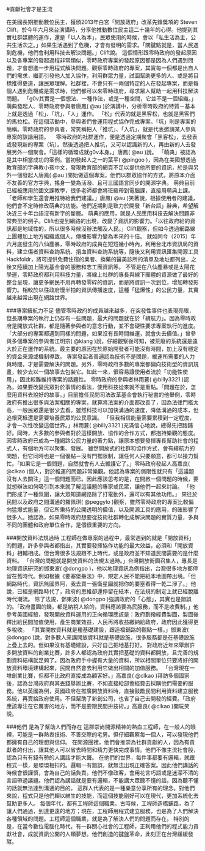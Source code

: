 #貢獻社會才是主流

 在美國長期推動數位民主，獲頒2013年白宮「開放政府」改革先鋒獎項的 Steven Clift，於今年六月來台演講時，分享他推動數位民主這二十幾年的心得。他提到其實社群媒體的運作，還是「以人為本」，民眾使用的時候，會以「私生活為主，公共生活次之。」如果生活遇到了危機，才會有發明的需求。「關鍵點就是，當人民遇到危機，他們會利用科技去解決問題。」Clift說。
 這個情形跟零時政府的發起原因以及各專案的發起過程非常類似，零時政府專案的發起原因都是因為人們遇到問題，才會想進一步用程式解決問題。觀察零時政府的專案，其實每一個都是出自人們的需求，繼而引發他人加入協作，利用群眾力量，試圖幫助更多的人、或是將目標推得更遠，讓民眾理解。社群裡，不會只有一兩個特定的人在發起專案，而是每個人遇到危機或是需求時，他們都可以來零時政府，尋求眾人幫助一起用科技解決問題。
 「g0v其實是一個想法、一種作法，或是一種空間，它並不是一個組織。」萌典發起人、零時政府參與者唐鳳( @au )於演講中，分析零時政府的特質－基本上就是透過「松」、「坑」、「人」運作。
 「松」代表的就是黑客松，也就是黑客們的馬拉松。在這個活動中，參與者們會運用程式協作完成專案。「坑」則是專案的簡稱。零時政府的參與者，常笑稱把人「推坑」、「入坑」，就是代表邀請某人參與專案的詼諧用語。
 　零時政府的社群運作，便是透過定期聚會「黑客松」，去發表或發現新的專案（坑）。然後透過把人推坑，又可以認識新的人，再由新的人去發展另外一個聚會。「這樣的循環成就g0v本身。」唐鳳( @au )說。
 「萌典」被認為是其中相當成功的案例。當初發起人之一的葉平( @pingoo )，因為在美國想透過教育部的字典教小孩中文，發現教育部的網頁不足以提供他所要的資訊，於是與另外一個發起人唐鳳( @au )開始做這個專案。他們以群眾協作的方式，將原本介面不友善的官方字典，搖身一變為活潑、且可三國語言同步的開源字典。
 萌典目前已經被應用於國文課教學，很多老師都會將班級帶到電腦課，直接用萌典上課。「老師和學生還會用推特給我們建議。」唐鳳( @au )笑著說，根據使用者的建議，他們會不定時修改萌典的功能。他們近期則是致力於開發「新台語」辭典，希望解決近三十年台語沒有新字的斷層。
 萌典的應用，就是人民應用科技去解決問題非常典型的例子。Clift也提到網路的出現，改變了資訊的影響力。「以往政府給的資訊都是地域性的，所以很多時候沒辦法觸及人民。」Clift觀察，但如今透過網路線上團體加上地方組織或個人，傳播影響力變為本來的十倍。
 就如同今（2015）年六月底發生的八仙塵暴，零時政府的成員在短短幾小時內，利用台北市資訊局的資料，建立傷者資料查詢系統、捐血資料查詢系統等，隨後又利用資訊匯集開源工具Hackfoldr，將可提供免費住宿的業者、換藥的醫美診所的清單及地址都列出，之後又陸續加上陽光基金會的服務和志工團資訊等。
 不管是在八仙塵暴或是太陽花學運，零時政府都利用科技力量，將線上社群的專長與線下團體的資源做了最好的整合呈現，讓更多網民不用再轉發零碎的資訊，而是將資訊一次到位，增加轉發影響力。相較於以往政府慢半拍的資訊傳播速度，這種「猛爆性」的公民力量，其實越來越常出現在網路世界。
 
 ###專案續航力不足
 儘管零時政府的成員越來越多，在突發性事件也表現亮眼，但長期專案的執行上仍存有一些問題，最大的問題就在於「續航力」。因為零時政府是開放式社群，都是隨著參與者的意念行動，並不會硬性要求專案執行的進度。
 「大部分的專案都遇到同樣的問題，如果沒有長時間維運，就會失去價值。」曾參與多個專案的參與者江明宗( @kiang )說，仔細觀察後可知，被荒廢的系統還是遠大於正在運作的系統。最主要的原因在於原始開發者可能沒有時間，加上沒有穩定的資金來源或機制導致。 
 專案發起者普遍認為技術不是問題，維運所需要的人力與時間，才是需要解決的問題。另外，零時政府多數的專案都偏向技術型的資訊規畫，較少去以一個故事去包裝它。如此一來，很容易讓使用者流於「功能性使用」，因此較難維持專案的話題性。
 零時政府的參與者林雨蒼( @billy3321 )認為，如果要改變民眾對於事情的看法，使用科技從來就不是重點。「問題在於，怎麼用資料去說好的故事。」目前擔任民間司法改革基金會執行秘書的他舉例，零時政府有推出很多與法案相關的專案，就算將法案的介面都改善了，因為法律門檻太高，一般民眾還是很少去看。雖然科技可以加快溝通的速度，降低溝通的成本，但追根究柢還是需要培養民眾的公民意識。
 「但我相信能量需要累積到一定程度，才會一次性改變這個世界。」林雨蒼( @billy3321 )充滿信心地說，總得先把路鋪好。同時，大多數的參與者對於這樣開放、協作的合作方式，都抱持樂觀的態度。因零時政府已成為一種網路公民力量的著力點，讓原本想要發揮專長幫助社會的程式人，有個地方可以聚集、發展。
 雖然開放式的社群和協作方式，會有續航力的問題，但它同時也是一個優點－沒有門檻限制，讓任何人只要願意，都可以接力幫忙。「如果它是一個問題，自然就會有人去維護它了。」零時政府發起人高嘉良( @clkao )個人，對於維運的問題非常樂觀。他認為專案的侷限性就只有「這議題沒有人去關注」這一個問題而已。因此應該思考的是，在開啟一個問題的時候，要就想辦法如何吸引到本來就了解這議題的專家或民眾，讓他們一起來討論。
 「他們形成了一種氛圍，讓大眾知道網路除了打電動外，還可以有其他功用。」 來往於民間以及政府之間溝通的羅佩琪( @peggylo )觀察，雖然零時政府的專案比較偏向猛爆式能量，但它所秉持的公開透明的價值，以及開源工具的應用，的確影響了很多人。她認為，如果零時政府想要從技術社群轉化成解決問題的實質力量，多與不同的團體和政府單位合作，是個很重要的方向。
 
 ###開放資料法規過時
 工程師在做專案的過程中，最常遇到的就是「開放資料」的問題，許多參與者都指出，其實要發揮協作功能的最大效益，必須和「開放資料」相輔相成。但台灣很多法規跟不上時代，或是政府並不知道民間需要的是什麼資料。
 「台灣的問題就是開放資料的法規太過時。」台灣開放街圖召集人，專長是地理資訊研究的鄧東波( @dongpo )，他以地理資訊為例指出，台灣很多地方都停留在舊時代。例如根據《要塞堡壘法》中，規定人民不能把紙本地圖帶出境。「但網路時代，資訊無國界阿，我去買一張衛星圖就把你的要塞看得一乾二淨了。」他說，已經是網路時代了，政府的思維卻還停留在紙本，在法規的制定上就已經脫離時代潮流。
 除了法規，鄧東波( @dongpo )強調政府的「心態」，其實也是錯誤的。「政府畫圖的錢，都是納稅人給的，資料應該要為民服務，而不是收費制。」他參考美國經驗，發現開放資料運用的正向循環應該是：政府劃撥經費製圖，製圖後釋出給民間加值使用，產生商業效益，人民再將收益繳納給政府，政府因此獲得更多稅收。
 「其實開放資料就是種基礎建設，跟造橋鋪路的觀點一樣。」鄧東波( @dongpo )說，對多數人來講開放資料就是基礎設施，很多服務都是在基礎設施上疊上去的。但如果沒有基礎建設，只好自己把地基打好。 
 對政府近年來舉辦許多開放資料的創業比賽，許多人都認為政府其實把基礎的資料都開放，且完善的規劃資料結構就足夠了。因為政府手中握有大量的資料，所以相關單位只要將好的開放資料環境建構起來，民間自然會去利用它做出相關的加值服務。
 「台灣現在一堆創業比賽，但都不比政府直接成為顧客好。」高嘉良( @clkao )拜訪多個國家後，認為台灣政府與其丟錢舉辦比賽，不如直接給部會經費去採購他們需要的服務。他以英國為例，英國政府在推廣開放資料時，直接鼓勵民間利用資料建立服務系統，再賣給政府使用。不但幫助了新創公司，也省了自己去開發的經費。「政府應該專注在它厲害的地方，而不是要跟民間拚技術。」高嘉良( @clkao )開玩笑說。 
 
 ###他們 是為了幫助人們而存在 
 這群崇尚開源精神的熱血工程師，在一般人的眼裡，可能是一群熱衷技術、不善交際的宅男。但仔細觀察每一個人，可以發現他們都擁有自己的理想與信仰。
 在開源圈裡，他們會推崇為社群貢獻的人，因為有貢獻者的付出，讓其他人可以省去時間和精力更快完成事情。他們不像主流社會般，認為只有有錢有勢的人講話才能大聲。
 在他們的世界，每件事都要有邏輯，就跟程式一樣，是環環相扣的。邏輯一有錯誤，就無法出現正確答案。因此他們講話的時候會很謹慎，會為自己的話負責。他們不像政客，會用花言巧語或是迷濛不清的言語帶過議題。他們認為講話就是要有邏輯，不能講大眾聽不懂的話，因為聽不懂的話就無法達到溝通的目的。
 這群人代表的是一種樂意分享所有的理念。對他們來說，程式只是他們賴以維生的技能，而這個技能剛好可以在現代，更加系統化去幫助更多人。
 每個年代，都有工程師這個職業。古時候，工程師造橋鋪路，為了讓人們通過，到達更遠的地方；現在，工程師用程式建立服務，也是為了人們解決各種領域的問題。工程師這個職業，就是為了解決人們的問題而存在。
 特別的是，在當今數位電腦化時代，有一群關心社會的工程師，正利用他們的程式能力貢獻社會，成就資訊公開的人類夢想。他們創造的鍵盤革命，此刻正在台灣緩緩發酵。
 
